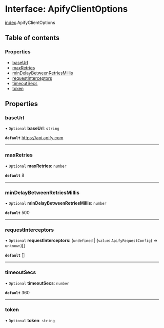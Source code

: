 # Interface: ApifyClientOptions

[index](../modules/index.md).ApifyClientOptions

## Table of contents

### Properties

- [baseUrl](index.ApifyClientOptions.md#baseurl)
- [maxRetries](index.ApifyClientOptions.md#maxretries)
- [minDelayBetweenRetriesMillis](index.ApifyClientOptions.md#mindelaybetweenretriesmillis)
- [requestInterceptors](index.ApifyClientOptions.md#requestinterceptors)
- [timeoutSecs](index.ApifyClientOptions.md#timeoutsecs)
- [token](index.ApifyClientOptions.md#token)

## Properties

### <a id="baseurl" name="baseurl"></a> baseUrl

• `Optional` **baseUrl**: `string`

**`default`** https://api.apify.com

___

### <a id="maxretries" name="maxretries"></a> maxRetries

• `Optional` **maxRetries**: `number`

**`default`** 8

___

### <a id="mindelaybetweenretriesmillis" name="mindelaybetweenretriesmillis"></a> minDelayBetweenRetriesMillis

• `Optional` **minDelayBetweenRetriesMillis**: `number`

**`default`** 500

___

### <a id="requestinterceptors" name="requestinterceptors"></a> requestInterceptors

• `Optional` **requestInterceptors**: (`undefined` \| (`value`: `ApifyRequestConfig`) => `unknown`)[]

**`default`** []

___

### <a id="timeoutsecs" name="timeoutsecs"></a> timeoutSecs

• `Optional` **timeoutSecs**: `number`

**`default`** 360

___

### <a id="token" name="token"></a> token

• `Optional` **token**: `string`
